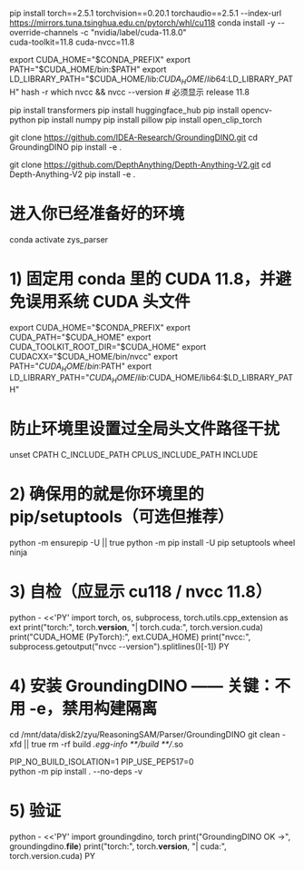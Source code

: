 pip install torch==2.5.1 torchvision==0.20.1 torchaudio==2.5.1 --index-url https://mirrors.tuna.tsinghua.edu.cn/pytorch/whl/cu118
conda install -y --override-channels -c "nvidia/label/cuda-11.8.0" \
  cuda-toolkit=11.8 cuda-nvcc=11.8

export CUDA_HOME="$CONDA_PREFIX"
export PATH="$CUDA_HOME/bin:$PATH"
export LD_LIBRARY_PATH="$CUDA_HOME/lib:$CUDA_HOME/lib64:$LD_LIBRARY_PATH"
hash -r
which nvcc && nvcc --version   # 必须显示 release 11.8


pip install transformers
pip install huggingface_hub
pip install opencv-python
pip install numpy
pip install pillow
pip install open_clip_torch

git clone https://github.com/IDEA-Research/GroundingDINO.git
cd GroundingDINO
pip install -e .

git clone https://github.com/DepthAnything/Depth-Anything-V2.git
cd Depth-Anything-V2
pip install -e .

# 进入你已经准备好的环境
conda activate zys_parser

# 1) 固定用 conda 里的 CUDA 11.8，并避免误用系统 CUDA 头文件
export CUDA_HOME="$CONDA_PREFIX"
export CUDA_PATH="$CUDA_HOME"
export CUDA_TOOLKIT_ROOT_DIR="$CUDA_HOME"
export CUDACXX="$CUDA_HOME/bin/nvcc"
export PATH="$CUDA_HOME/bin:$PATH"
export LD_LIBRARY_PATH="$CUDA_HOME/lib:$CUDA_HOME/lib64:$LD_LIBRARY_PATH"
# 防止环境里设置过全局头文件路径干扰
unset CPATH C_INCLUDE_PATH CPLUS_INCLUDE_PATH INCLUDE

# 2) 确保用的就是你环境里的 pip/setuptools（可选但推荐）
python -m ensurepip -U || true
python -m pip install -U pip setuptools wheel ninja

# 3) 自检（应显示 cu118 / nvcc 11.8）
python - <<'PY'
import torch, os, subprocess, torch.utils.cpp_extension as ext
print("torch:", torch.__version__, "| torch.cuda:", torch.version.cuda)
print("CUDA_HOME (PyTorch):", ext.CUDA_HOME)
print("nvcc:", subprocess.getoutput("nvcc --version").splitlines()[-1])
PY

# 4) 安装 GroundingDINO —— 关键：不用 -e，禁用构建隔离
cd /mnt/data/disk2/zyu/ReasoningSAM/Parser/GroundingDINO
git clean -xfd || true
rm -rf build *.egg-info **/build **/*.so

PIP_NO_BUILD_ISOLATION=1 PIP_USE_PEP517=0 \
python -m pip install . --no-deps -v

# 5) 验证
python - <<'PY'
import groundingdino, torch
print("GroundingDINO OK ->", groundingdino.__file__)
print("torch:", torch.__version__, "| cuda:", torch.version.cuda)
PY
